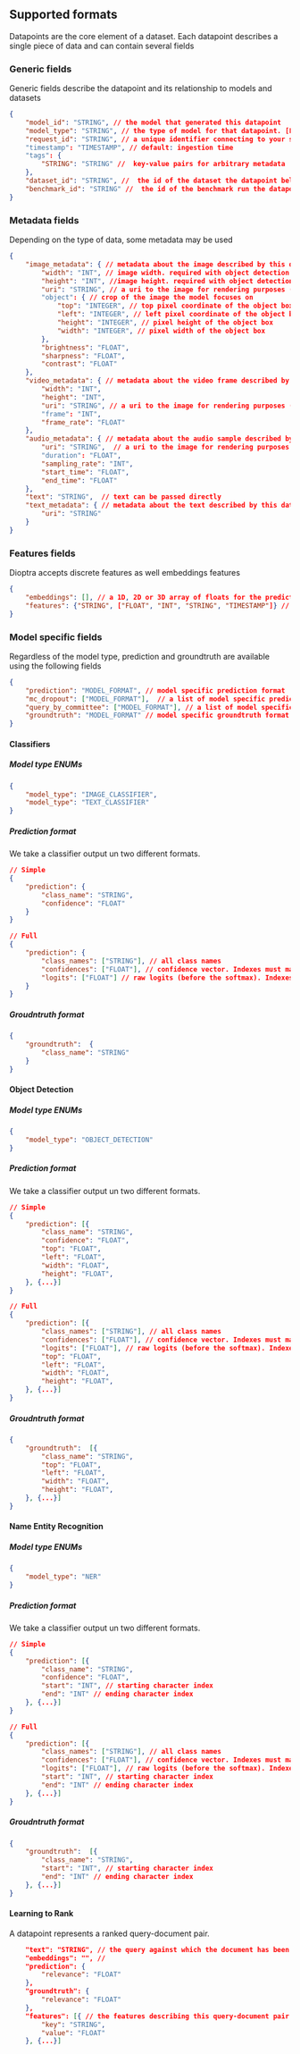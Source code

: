 ## Supported formats

Datapoints are the core element of a dataset. Each datapoint describes a single piece of data and can contain several fields

### Generic fields

Generic fields describe the datapoint and its relationship to models and datasets
```json
{
    "model_id": "STRING", // the model that generated this datapoint
    "model_type": "STRING", // the type of model for that datapoint. [List of available ENUMS](##model-specific-fields)
    "request_id": "STRING", // a unique identifier connecting to your system default: uuid4()
    "timestamp": "TIMESTAMP", // default: ingestion time
    "tags": {
        "STRING": "STRING" //  key-value pairs for arbitrary metadata
    },
    "dataset_id": "STRING", //  the id of the dataset the datapoint belongs to
    "benchmark_id": "STRING" //  the id of the benchmark run the datapoint belongs to
}
```

### Metadata fields

Depending on the type of data, some metadata may be used

```json
{
    "image_metadata": { // metadata about the image described by this datapoint
        "width": "INT", // image width. required with object detection
        "height": "INT", //image height. required with object detection
        "uri": "STRING", // a uri to the image for rendering purposes (http://, s3:// etc.)
        "object": { // crop of the image the model focuses on
            "top": "INTEGER", // top pixel coordinate of the object box
            "left": "INTEGER", // left pixel coordinate of the object box
            "height": "INTEGER", // pixel height of the object box
            "width": "INTEGER", // pixel width of the object box
        },
        "brightness": "FLOAT",
        "sharpness": "FLOAT",
        "contrast": "FLOAT"
    },
    "video_metadata": { // metadata about the video frame described by this datapoint
        "width": "INT",
        "height": "INT",
        "uri": "STRING", // a uri to the image for rendering purposes (http://, s3:// etc.)
        "frame": "INT",
        "frame_rate": "FLOAT"
    },
    "audio_metadata": { // metadata about the audio sample described by this datapoint
        "uri": "STRING",  // a uri to the image for rendering purposes (http://, s3:// etc.)
        "duration": "FLOAT",
        "sampling_rate": "INT",
        "start_time": "FLOAT",
        "end_time": "FLOAT"
    },
    "text": "STRING",  // text can be passed directly 
    "text_metadata": { // metadata about the text described by this datapoint
        "uri": "STRING"
    }
}
```

### Features fields

Dioptra accepts discrete features as well embeddings features

```json
{
    "embeddings": [], // a 1D, 2D or 3D array of floats for the prediction described by this datapoint. Will be used for embedings and activation based mining and analyses
    "features": {"STRING", ["FLOAT", "INT", "STRING", "TIMESTAMP"]} // arbitrary key value pairs of explicit features
}
```

### Model specific fields

Regardless of the model type, prediction and groundtruth are available using the following fields

```json
{
    "prediction": "MODEL_FORMAT", // model specific prediction format
    "mc_dropout": ["MODEL_FORMAT"],  // a list of model specific predictions from a Monte Carlo Dropout
    "query_by_committee": ["MODEL_FORMAT"], // a list of model specific predictions from a Query By Commitee ensemble of models
    "groundtruth": "MODEL_FORMAT" // model specific groundtruth format
}
```

#### Classifiers

##### Model type ENUMs

```json
{
    "model_type": "IMAGE_CLASSIFIER",
    "model_type": "TEXT_CLASSIFIER" 
}
```

##### Prediction format

We take a classifier output un two different formats.

```json
// Simple
{
    "prediction": {
        "class_name": "STRING",
        "confidence": "FLOAT"
    }
}
```

```json
// Full
{
    "prediction": {
        "class_names": ["STRING"], // all class names
        "confidences": ["FLOAT"], // confidence vector. Indexes must match the class names vector
        "logits": ["FLOAT"] // raw logits (before the softmax). Indexes must match the class names vector. Will be available for Activation based mining
    }
}
```

##### Groudntruth format

```json
{
    "groundtruth":  {
        "class_name": "STRING"
    }
}
```

#### Object Detection

##### Model type ENUMs

```json
{
    "model_type": "OBJECT_DETECTION"
}
```

##### Prediction format

We take a classifier output un two different formats.

```json
// Simple
{
    "prediction": [{
        "class_name": "STRING",
        "confidence": "FLOAT",
        "top": "FLOAT",
        "left": "FLOAT",
        "width": "FLOAT",
        "height": "FLOAT",
    }, {...}]
}
```

```json
// Full
{
    "prediction": [{
        "class_names": ["STRING"], // all class names
        "confidences": ["FLOAT"], // confidence vector. Indexes must match the class names vector
        "logits": ["FLOAT"], // raw logits (before the softmax). Indexes must match the class names vector. Will be available for Activation based mining
        "top": "FLOAT",
        "left": "FLOAT",
        "width": "FLOAT",
        "height": "FLOAT",
    }, {...}]
}
```

##### Groudntruth format

```json
{
    "groundtruth":  [{
        "class_name": "STRING",
        "top": "FLOAT",
        "left": "FLOAT",
        "width": "FLOAT",
        "height": "FLOAT",
    }, {...}]
}
```


#### Name Entity Recognition

##### Model type ENUMs

```json
{
    "model_type": "NER"
}
```

##### Prediction format

We take a classifier output un two different formats.

```json
// Simple
{
    "prediction": [{
        "class_name": "STRING",
        "confidence": "FLOAT",
        "start": "INT", // starting character index
        "end": "INT" // ending character index
    }, {...}]
}
```

```json
// Full
{
    "prediction": [{
        "class_names": ["STRING"], // all class names
        "confidences": ["FLOAT"], // confidence vector. Indexes must match the class names vector
        "logits": ["FLOAT"], // raw logits (before the softmax). Indexes must match the class names vector. Will be available for Activation based mining
        "start": "INT", // starting character index
        "end": "INT" // ending character index
    }, {...}]
}
```

##### Groudntruth format

```json
{
    "groundtruth":  [{
        "class_name": "STRING",
        "start": "INT", // starting character index
        "end": "INT" // ending character index
    }, {...}]
}
```

#### Learning to Rank

A datapoint represents a ranked query-document pair.

```json
    "text": "STRING", // the query against which the document has been ranked
    "embeddings": "", // 
    "prediction": {
        "relevance": "FLOAT"
    },
    "groundtruth": {
        "relevance": "FLOAT"
    },
    "features": [{ // the features describing this query-document pair
        "key": "STRING",
        "value": "FLOAT"
    }, {...}]
```
